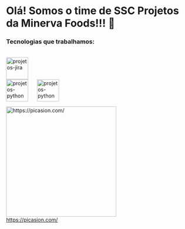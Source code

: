 <!DOCTYPE html>
<html lang="en">
<head>
    
       
</head>
<body>
    <h1>Olá! Somos o time de SSC Projetos da Minerva Foods!!! 🥩</h1>
</body>
</html>



### Tecnologias que trabalhamos:
<div style="display: inline_block"><br>
<img align="center" alt="projetos-jira" height="60" width="60" style="margin-right: 500px;"
<img src="https://cdn.jsdelivr.net/gh/devicons/devicon/icons/jira/jira-original-wordmark.svg" />
<img align="center" alt="projetos-python" height="60" width="60" style="margin-right: 20px;"
<img src="https://cdn.jsdelivr.net/gh/devicons/devicon/icons/python/python-original-wordmark.svg" />
<img align="center" alt="projetos-python" height="60" width="60" style="margin-right: 20px;"
<img src="https://gdm-catalog-fmapi-prod.imgix.net/ProductLogo/91be7721-d1db-4f29-ab5f-94c4ed5b5308.png?auto=format,compress&amp;size=50" />








<a href="https://picasion.com/"><img src="https://i.picasion.com/pic92/b8e62e1510cecf78741865ad7194ed47.gif" width="300" height="300" border="0" alt="https://picasion.com/" /></a><br /><a href="https://picasion.com/">https://picasion.com/</a>
